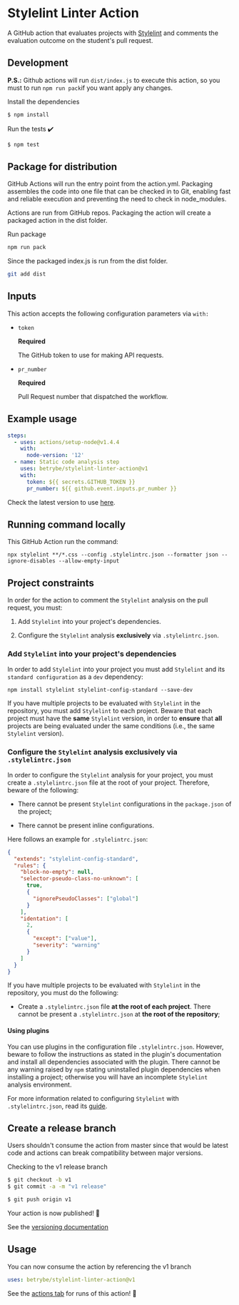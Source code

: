 # Stylelint Linter Action

A GitHub action that evaluates projects with [Stylelint](https://stylelint.io/) and comments the evaluation outcome on the student's pull request.

## Development

**P.S.:** Github actions will run `dist/index.js` to execute this action, so you must to run `npm run pack`if you want apply any changes.

Install the dependencies
```bash
$ npm install
```

Run the tests :heavy_check_mark:
```bash
$ npm test
```

## Package for distribution

GitHub Actions will run the entry point from the action.yml. Packaging assembles the code into one file that can be checked in to Git, enabling fast and reliable execution and preventing the need to check in node_modules.

Actions are run from GitHub repos. Packaging the action will create a packaged action in the dist folder.

Run package

```bash
npm run pack
```

Since the packaged index.js is run from the dist folder.

```bash
git add dist
```

## Inputs

This action accepts the following configuration parameters via `with:`

- `token`

  **Required**

  The GitHub token to use for making API requests.

- `pr_number`

  **Required**

  Pull Request number that dispatched the workflow.

## Example usage

```yaml
steps:
  - uses: actions/setup-node@v1.4.4
    with:
      node-version: '12'
  - name: Static code analysis step
    uses: betrybe/stylelint-linter-action@v1
    with:
      token: ${{ secrets.GITHUB_TOKEN }}
      pr_number: ${{ github.event.inputs.pr_number }}
```

Check the latest version to use [here](https://github.com/betrybe/stylelint-linter-action/releases).

## Running command locally

This GitHub Action run the command:

```
npx stylelint **/*.css --config .stylelintrc.json --formatter json --ignore-disables --allow-empty-input
```

## Project constraints

In order for the action to comment the `Stylelint` analysis on the pull request, you must:

1. Add `Stylelint` into your project's dependencies.

1. Configure the `Stylelint` analysis **exclusively** via `.stylelintrc.json`.

### Add `Stylelint` into your project's dependencies

In order to add `Stylelint` into your project you must add `Stylelint` and its `standard configuration` as a `dev` dependency:

```shell
npm install stylelint stylelint-config-standard --save-dev
```

If you have multiple projects to be evaluated with `Stylelint` in the repository, you must add `Stylelint` to each project. Beware that each project must have the **same** `Stylelint` version, in order to **ensure** that **all** projects are being evaluated under the same conditions (i.e., the same `Stylelint` version).

### Configure the `Stylelint` analysis **exclusively** via `.stylelintrc.json`

In order to configure the `Stylelint` analysis for your project, you must create a `.stylelintrc.json` file at the root of your project. Therefore, beware of the following:

- There cannot be present `Stylelint` configurations in the `package.json` of the project;

- There cannot be present inline configurations.

Here follows an example for `.stylelintrc.json`:

```json
{
  "extends": "stylelint-config-standard",
  "rules": {
    "block-no-empty": null,
    "selector-pseudo-class-no-unknown": [
      true,
      {
        "ignorePseudoClasses": ["global"]
      }
    ],
    "identation": [
      2,
      {
        "except": ["value"],
        "severity": "warning"
      }
    ]
  }
}
```

If you have multiple projects to be evaluated with `Stylelint` in the repository, you must do the following:

- Create a `.stylelintrc.json` file **at the root of each project**. There cannot be present a `.stylelintrc.json` at **the root of the repository**;

#### Using plugins

You can use plugins in the configuration file `.stylelintrc.json`. However, beware to follow the instructions as stated in the plugin's documentation and install all dependencies associated with the plugin. There cannot be any warning raised by `npm` stating uninstalled plugin dependencies when installing a project; otherwise you will have an incomplete `Stylelint` analysis environment.

For more information related to configuring `Stylelint` with `.stylelintrc.json`, read its [guide](https://stylelint.io/user-guide/configure#plugins).

## Create a release branch

Users shouldn't consume the action from master since that would be latest code and actions can break compatibility between major versions.

Checking to the v1 release branch

```bash
$ git checkout -b v1
$ git commit -a -m "v1 release"
```

```bash
$ git push origin v1
```

Your action is now published! :rocket:

See the [versioning documentation](https://github.com/actions/toolkit/blob/master/docs/action-versioning.md)

## Usage

You can now consume the action by referencing the v1 branch

```yaml
uses: betrybe/stylelint-linter-action@v1
```

See the [actions tab](https://github.com/betrybe/stylelint-linter-action/actions) for runs of this action! :rocket:
